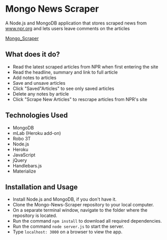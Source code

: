# Mongo News Scraper
A Node.js and MongoDB application that stores scraped news from www.npr.org and lets users leave comments on the articles

[Mongo_Scraper](https://peaceful-reaches-12790.herokuapp.com/scrape)

## What does it do?

* Read the latest scraped articles from NPR when first entering the site
* Read the headline, summary and link to full article
* Add notes to articles
* Save and unsave articles
* Click "Saved"Articles" to see only saved articles
* Delete any notes by article
* Click "Scrape New Articles" to rescrape articles from NPR's site

## Technologies Used

* MongoDB
* mLab (Heroku add-on)
* Robo 3T
* Node.js
* Heroku
* JavaScript
* jQuery
* Handlebars.js
* Materialize

## Installation and Usage
* Install Node.js and MongoDB, if you don't have it.
* Clone the Mongo-News-Scraper repository to your local computer.
* On a separate terminal window, navigate to the folder where the repository is located.
* Run the command `npm install` to download all required dependencies.
* Run the command `node server.js` to start the server.
* Type `localhost: 3000` on a browser to view the app.
